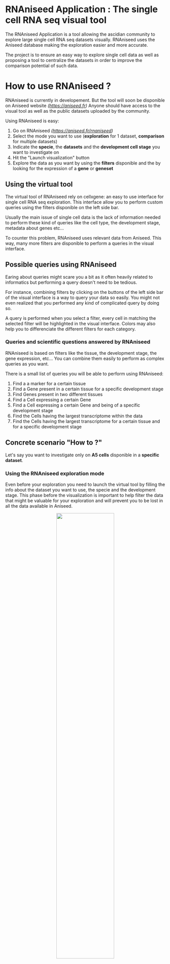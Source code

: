 # RNAniseed Application : The single cell RNA seq visual tool

The RNAniseed Application is a tool allowing the ascidian community to explore large single cell 
RNA seq datasets visually. RNAniseed uses the Aniseed database making the exploration easier and 
more accurate.

The project is to ensure an easy way to explore single cell data as well as proposing a tool 
to centralize the datasets in order to improve the comparison potential of such data.

# How to use RNAniseed ?

RNAniseed is currently in developement. But the tool will soon be disponible on Aniseed website *(https://aniseed.fr)*
Anyone should have access to the visual tool as well as the public datasets uploaded by the community.

Using RNAniseed is easy:

1. Go on RNAniseed *(https://aniseed.fr/rnaniseed)*
2. Select the mode you want to use (**exploration** for 1 dataset, **comparison** for multiple datasets)
3. Indicate the **specie**, the **datasets** and the **development cell stage** you want to investigate on
4. Hit the "Launch visualization" button
5. Explore the data as you want by using the **filters** disponible and the by looking for the expression of a **gene** or **geneset**

## Using the virtual tool 

The virtual tool of RNAniseed rely on cellxgene: an easy to use interface for single cell RNA seq exploration. This interface allow you to perform custom queries using the filters disponible on the 
left side bar.

Usually the main issue of single cell data is the lack of information needed to perform these kind of 
queries like the cell type, the development stage, metadata about genes etc...

To counter this problem, RNAniseed uses relevant data from Aniseed. This way, many more filters are disponible to perform a queries in the visual interface. 

## Possible queries using RNAniseed 

Earing about queries might scare you a bit as it often heavily related to informatics but performing a query doesn't need to be tedious. 

For instance, combining filters by clicking on the buttons of the left side bar of the visual interface is a way to query your data so easily. You might not even realized that you performed any kind of complicated query by doing so.

A query is performed when you select a filter, every cell in matching the selected filter will be highlighted in the visual interface. Colors may also help you to differenciate the different filters for each category.

### Queries and scientific questions answered by RNAniseed

RNAniseed is based on filters like the tissue, the development stage, the gene expression, etc...
You can combine them easily to perform as complex queries as you want. 

There is a small list of queries you will be able to perform using RNAniseed:

1. Find a a marker for a certain tissue
2. Find a Gene present in a certain tissue for a specific development stage
3. Find Genes present in two different tissues
4. Find a Cell expressing a certain Gene
5. Find a Cell expressing a certain Gene and being of a specific development stage
6. Find the Cells having the largest transcriptome within the data 
7. Find the Cells having the largest transcriptome for a certain tissue and for a specific development stage

## Concrete scenario "How to ?"

Let's say you want to investigate only on **A5 cells** disponible in a **specific dataset**. 

### Using the RNAniseed exploration mode

Even before your exploration you need to launch the virtual tool by filling the info about the dataset you want to use, the specie and the development stage. This phase before the visualization is important to help filter the data that might be valuable for your exploration and will prevent you to be lost in all the data available in Aniseed.

<p align="center" width="100%">
    <img width="60%" src="assets/readme/exploration-page.png">
</p>

As you are currently working on **Phallusia mammillata**, you select this specie the first associate dataset present in the list.

<p align="center" width="100%">
    <img width="60%" src="assets/readme/specie-dataset-selection.png">
</p>

Depending on the dataset you selected, different development stages will be displayed. Select those you are interested in. As you want to investigate on **A5 cells**, You want to select the 16 cell stage in priority with any other stage that might be relevant to you as well. 

<p align="center" width="100%">
    <img width="60%" src="assets/readme/select-stage.png">
</p>

After filling all the fields, just hit the **"Launch visualization"** button. The visualization takes some time to be launched but don't worry it takes at most 30 seconds. 

<p align="center" width="100%">
    <img width="60%" src="assets/readme/visual-tool-launch-waiting.png">
</p>

When you click on this button, the **RNAnissed** program filters only the relevant data from its database then this data is completed using the **Aniseed** database, catching relevant informations such as genes names, functions etc... 

In a final step, a file is created containing all this information and displayed using the visualization tool. Everything is done automatically, don't worry about it.

### Using the virtual tool 

<p align="center" width="100%">
    <img width="90%" src="assets/readme/visual-tool-page.png">
</p>

When the visualization tool is launched you should end up in a screen looking like this. If you know cellxgene a bit you might have notice some similarities. In fact, the visual tool used for RNAniseed is based on a modified version of cellxgene where some RNAniseed specific features have been added.

#### Parts of the visual tool 

The visual tool is composed of 3 parts:

1. The **Filter side bar** *(at the left of the page)*: Containing clickable labeled box allowing you to filter the data in a specific way, inducing a coloration or making some cell disapear from the canvas. The Gene expression for each filters display itself when a gene is seleced. We will see how to use filters and combining them in a later part

<p align="center" width="100%">
    <img width="30%" src="assets/readme/visual-tool-left-bar.png">
    <img width="30%" src="assets/readme/visual-tool-left-bar-2.png">
</p>

2. The **Canvas** *(at the center of the page)*: Contains a point for every cell matching at least one of the element you used as a filter. The colors of the point can vary depending on the cell group the cell is part of. When a Gene is selected, the expression level can be directly seen by a color gradient on the cell points themselves.

<p align="center" width="100%">
    <img width="40%" src="assets/readme/visual-tool-canvas.png">
    <img width="40%" src="assets/readme/visual-tool-canvas-2.png">
</p>

3. The **Gene side bar** *(at the right of the page)*: Contains a small Gene search bar you can use to look for a specific gene within the dataset. When a gene has been found, clicking on it will reveal the expression level of every cell matching the filtration.

<p align="center" width="100%">
    <img width="40%" src="assets/readme/visual-tool-right-bar.png">
    <img width="40%" src="assets/readme/visual-tool-geneset-creation.png">
</p>

### How to filter data using the virual tool ?

Filtering the data using the virtual tool can be done by clicking on the buttons of the left side bar. When you select a filter, the colors of the cells present on the canvas change to match the filter the cell is a part of. 

To continue the example of the exploration for the **A5 cells**, it's possible to unselect all the filters and only keep the one called "A5 cells" to see where the cells are located on the canvas.

We can see **42 cells** of the type A5 present in **3 different clusters**. This means that the transcriptome of these **A5 cells** are very different in nature which underline the different fates of the **A5 cells**. 

<p align="center" width="100%">
    <img width="60%" src="assets/readme/visual-tool-how-to-filter.png">
</p>

Using **Gene 6** as a filter also show different transciption level within the same cluster. This differences could be significative if the same oberservation can be donne on different datasets. The **Gene 6** may have an important role in early cell differenciation or may be a marker for a specific cellular fate or position within the embryo.

<p align="center" width="100%">
    <img width="60%" src="assets/readme/visual-tool-how-to-filter-2.png">
</p>

The exploration possibilities are endless, you can perform much more complicated queries by combining multiple **filters**, **gene-expressions**, or even **genesets** !


## Licence

RNAniseed is under MIT licence, check the details in the LICENCE.md file